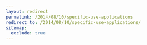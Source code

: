 ```yaml
---
layout: redirect
permalink: /2014/08/10/specific-use-applications
redirect_to: /2014/08/10/specific-use-applications/
sitemap:
  exclude: true
---
```

